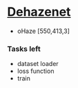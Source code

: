 # [Dehazenet](https://arxiv.org/pdf/1601.07661.pdf)
* oHaze [550,413,3]
### Tasks left 
* dataset loader 
* loss function
* train
